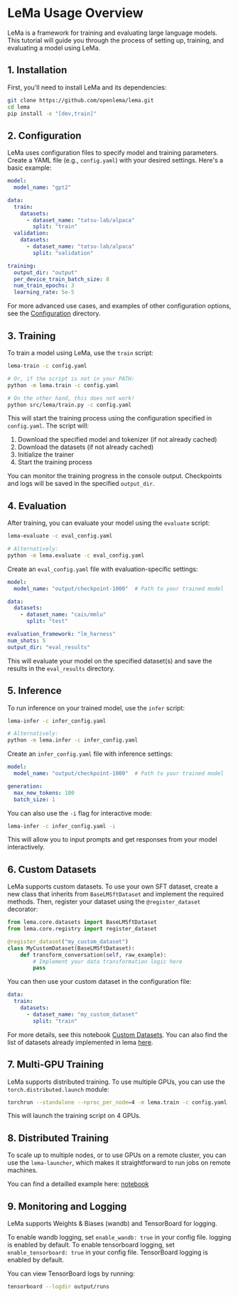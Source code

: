 # LeMa Usage Overview

LeMa is a framework for training and evaluating large language models. This tutorial will guide you through the process of setting up, training, and evaluating a model using LeMa.

## 1. Installation

First, you'll need to install LeMa and its dependencies:

```bash
git clone https://github.com/openlema/lema.git
cd lema
pip install -e "[dev,train]"
```

## 2. Configuration

LeMa uses configuration files to specify model and training parameters. Create a YAML file (e.g., `config.yaml`) with your desired settings. Here's a basic example:

```yaml
model:
  model_name: "gpt2"

data:
  train:
    datasets:
      - dataset_name: "tatsu-lab/alpaca"
        split: "train"
  validation:
    datasets:
      - dataset_name: "tatsu-lab/alpaca"
        split: "validation"

training:
  output_dir: "output"
  per_device_train_batch_size: 8
  num_train_epochs: 3
  learning_rate: 5e-5
```

For more advanced use cases, and examples of other configuration options, see the [Configuration](https://github.com/openlema/lema/tree/main/configs/lema) directory.

## 3. Training

To train a model using LeMa, use the `train` script:

```bash
lema-train -c config.yaml

# Or, if the script is not in your PATH:
python -m lema.train -c config.yaml

# On the other hand, this does not work!
python src/lema/train.py -c config.yaml
```

This will start the training process using the configuration specified in `config.yaml`. The script will:

1. Download the specified model and tokenizer (if not already cached)
2. Download the datasets (if not already cached)
3. Initialize the trainer
4. Start the training process

You can monitor the training progress in the console output. Checkpoints and logs will be saved in the specified `output_dir`.

## 4. Evaluation

After training, you can evaluate your model using the `evaluate` script:

```bash
lema-evaluate -c eval_config.yaml

# Alternatively:
python -m lema.evaluate -c eval_config.yaml
```

Create an `eval_config.yaml` file with evaluation-specific settings:

```yaml
model:
  model_name: "output/checkpoint-1000"  # Path to your trained model

data:
  datasets:
    - dataset_name: "cais/mmlu"
      split: "test"

evaluation_framework: "lm_harness"
num_shots: 5
output_dir: "eval_results"
```

This will evaluate your model on the specified dataset(s) and save the results in the `eval_results` directory.

## 5. Inference

To run inference on your trained model, use the `infer` script:

```bash
lema-infer -c infer_config.yaml

# Alternatively:
python -m lema.infer -c infer_config.yaml
```

Create an `infer_config.yaml` file with inference settings:

```yaml
model:
  model_name: "output/checkpoint-1000"  # Path to your trained model

generation:
  max_new_tokens: 100
  batch_size: 1
```

You can also use the `-i` flag for interactive mode:

```bash
lema-infer -c infer_config.yaml -i
```

This will allow you to input prompts and get responses from your model interactively.

## 6. Custom Datasets

LeMa supports custom datasets. To use your own SFT dataset, create a new class that inherits from `BaseLMSftDataset` and implement the required methods. Then, register your dataset using the `@register_dataset` decorator:

```python
from lema.core.datasets import BaseLMSftDataset
from lema.core.registry import register_dataset

@register_dataset("my_custom_dataset")
class MyCustomDataset(BaseLMSftDataset):
    def transform_conversation(self, raw_example):
        # Implement your data transformation logic here
        pass
```

You can then use your custom dataset in the configuration file:

```yaml
data:
  train:
    datasets:
      - dataset_name: "my_custom_dataset"
        split: "train"
```

For more details, see this notebook [Custom Datasets](https://github.com/openlema/lema/blob/main/notebooks/Lema%20-%20Datasets%20Tutorial.ipynb). You can also find the list of datasets already implemented in lema [here](https://github.com/openlema/lema/tree/main/src/lema/datasets).

## 7. Multi-GPU Training

LeMa supports distributed training. To use multiple GPUs, you can use the `torch.distributed.launch` module:

```bash
torchrun --standalone --nproc_per_node=4 -m lema.train -c config.yaml
```

This will launch the training script on 4 GPUs.

## 8.  Distributed Training

To scale up to multiple nodes, or to use GPUs on a remote cluster, you can use the `lema-launcher`, which makes it straightforward to run jobs on remote machines.

You can find a detailled example here: [notebook](https://github.com/openlema/lema/blob/main/notebooks/LeMa%20-%20Running%20Jobs%20Remotely.ipynb)

## 9. Monitoring and Logging

LeMa supports Weights & Biases (wandb) and TensorBoard for logging.

To enable wandb logging, set `enable_wandb: true` in your config file.  logging is enabled by default.
To enable tensorboard logging, set `enable_tensorboard: true` in your config file. TensorBoard logging is enabled by default.

You can view TensorBoard logs by running:

```bash
tensorboard --logdir output/runs
```

